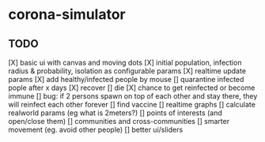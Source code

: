 # corona-simulator

## TODO
[X] basic ui with canvas and moving dots
[X] initial population, infection radius & probability, isolation as configurable params
[X] realtime update params
[X] add healthy/infected people by mouse
[] quarantine infected pople after x days
[X] recover
[] die
[X] chance to get reinfected or become immune
[] bug: if 2 persons spawn on top of each other and stay there, they will reinfect each other forever
[] find vaccine
[] realtime graphs
[] calculate realworld params (eg what is 2meters?)
[] points of interests (and open/close them)
[] communities and cross-communities
[] smarter movement (eg. avoid other people)
[] better ui/sliders